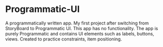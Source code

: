 # Programmatic-UI
A programmatically written app.
My first project after switching from StoryBoard to Programmatic UI. This app has no functionality. The app is purely Programmatic and contains UI elements such as labels, buttons, views. Created to practice constraints, item positioning. 
